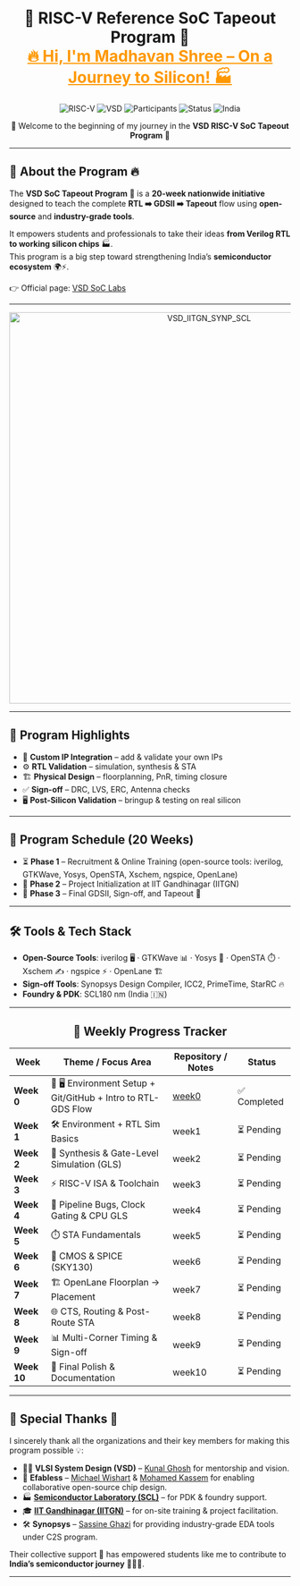 <!-- 🌟 MAIN BANNER -->
<h1 align="center">
  🚀 RISC-V Reference SoC Tapeout Program 🌟 <br> 
  <span style="color:#ff9800; font-weight:bold; text-decoration:underline;">
    🔥 Hi, I'm Madhavan Shree – On a Journey to Silicon! 🏭
  </span>
</h1>




<div align="center">

![RISC-V](https://img.shields.io/badge/RISC--V-SoC%20Tapeout-blue?style=for-the-badge&logo=riscv&logoColor=white)
![VSD](https://img.shields.io/badge/VSD-Program-orange?style=for-the-badge)
![Participants](https://img.shields.io/badge/Participants-3500+-brightgreen?style=for-the-badge)
![Status](https://img.shields.io/badge/Status-In_Progress-blueviolet?style=for-the-badge&logo=github)
![India](https://img.shields.io/badge/Made%20in-India-saffron?style=for-the-badge&logo=data:image/svg+xml;base64,PHN2ZyB3aWR0aD0iMjQiIGhlaWdodD0iMjQiIHZpZXdCb3g9IjAgMCAyNCAyNCIgZmlsbD0ibm9uZSIgeG1sbnM9Imh0dHA6Ly93d3cudzMub3JnLzIwMDAvc3ZnIj4KPHJlY3Qgd2lkdGg9IjI0IiBoZWlnaHQ9IjgiIGZpbGw9IiNGRjk5MzMiLz4KPHJlY3QgeT0iOCIgd2lkdGg9IjI0IiBoZWlnaHQ9IjgiIGZpbGw9IiNGRkZGRkYiLz4KPHJlY3QgeT0iMTYiIHdpZHRoPSIyNCIgaGVpZ2h0PSI4IiBmaWxsPSIjMTM4ODA4Ii8+Cjwvc3ZnPgo=)

</div>

<div align="center">
  🌟 Welcome to the beginning of my journey in the <b>VSD RISC-V SoC Tapeout Program</b> 🚀  
</div>

---

## 📖 About the Program 🔥  
The **VSD SoC Tapeout Program** 🎯 is a **20-week nationwide initiative** designed to teach the complete **RTL ➡️ GDSII ➡️ Tapeout** flow using **open-source** and **industry-grade tools**.  

It empowers students and professionals to take their ideas **from Verilog RTL to working silicon chips** 🏭.  
This program is a big step toward strengthening India’s **semiconductor ecosystem** 🌍⚡.  

👉 Official page: [VSD SoC Labs](https://www.vlsisystemdesign.com/soc-labs/)

---

<div align="center">
<img width="700" alt="VSD_IITGN_SYNP_SCL" src="https://github.com/user-attachments/assets/05c2fa67-4c85-4c91-b654-76de7ae5f442" />
</div>

---

## 🎯 Program Highlights  
- 🧩 **Custom IP Integration** – add & validate your own IPs  
- ⚙️ **RTL Validation** – simulation, synthesis & STA  
- 🏗️ **Physical Design** – floorplanning, PnR, timing closure  
- ✅ **Sign-off** – DRC, LVS, ERC, Antenna checks  
- 🖥️ **Post-Silicon Validation** – bringup & testing on real silicon  

---

## 📅 Program Schedule (20 Weeks)  
- ⏳ **Phase 1** – Recruitment & Online Training (open-source tools: iverilog, GTKWave, Yosys, OpenSTA, Xschem, ngspice, OpenLane)  
- 🏫 **Phase 2** – Project Initialization at IIT Gandhinagar (IITGN)  
- 🏁 **Phase 3** – Final GDSII, Sign-off, and Tapeout 🚀  

---

## 🛠️ Tools & Tech Stack  
- **Open-Source Tools**: iverilog 🖥️ · GTKWave 📊 · Yosys 🔧 · OpenSTA ⏱️ · Xschem ✍️ · ngspice ⚡ · OpenLane 🏗️  
- **Sign-off Tools**: Synopsys Design Compiler, ICC2, PrimeTime, StarRC 🔥  
- **Foundry & PDK**: SCL180 nm (India 🇮🇳)  

---
<div align="center">

## 📅 Weekly Progress Tracker  

| Week | Theme / Focus Area | Repository / Notes | Status |
|------|--------------------|--------------------|--------|
| **Week 0** | 🌱 🖥️ Environment Setup + Git/GitHub + Intro to RTL-GDS Flow | [week0](https://github.com/madhavanshree2006/RISC-V-SoC-Tapeout_Week-0) | ✅ Completed |
| **Week 1** | 🛠️ Environment + RTL Sim Basics | week1 | ⏳ Pending |
| **Week 2** | 🔄 Synthesis & Gate-Level Simulation (GLS) | week2 | ⏳ Pending |
| **Week 3** | ⚡ RISC-V ISA & Toolchain | week3 | ⏳ Pending |
| **Week 4** | 🐞 Pipeline Bugs, Clock Gating & CPU GLS | week4 | ⏳ Pending |
| **Week 5** | ⏱️ STA Fundamentals | week5 | ⏳ Pending |
| **Week 6** | 🔋 CMOS & SPICE (SKY130) | week6 | ⏳ Pending |
| **Week 7** | 🏗️ OpenLane Floorplan → Placement | week7 | ⏳ Pending |
| **Week 8** | 🌐 CTS, Routing & Post-Route STA | week8 | ⏳ Pending |
| **Week 9** | 📊 Multi-Corner Timing & Sign-off | week9 | ⏳ Pending |
| **Week 10** | 🏁 Final Polish & Documentation | week10 | ⏳ Pending |


</div>

---
## 🙏 Special Thanks 👏  
I sincerely thank all the organizations and their key members for making this program possible 💡:  

- 🧑‍🏫 **VLSI System Design (VSD)** – [Kunal Ghosh](https://www.linkedin.com/in/kunal-ghosh-vlsisystemdesign-com-28084836/) for mentorship and vision.  
- 🤝 **Efabless** – [Michael Wishart](https://www.linkedin.com/in/mike-wishart-81480612/) & [Mohamed Kassem](https://www.linkedin.com/in/mkkassem/) for enabling collaborative open-source chip design.  
- 🏭 **[Semiconductor Laboratory (SCL)](https://www.scl.gov.in/)** – for PDK & foundry support.  
- 🎓 **[IIT Gandhinagar (IITGN)](https://www.linkedin.com/school/indian-institute-of-technology-gandhinagar-iitgn-/?originalSubdomain=in)** – for on-site training & project facilitation.  
- 🛠️ **Synopsys** – [Sassine Ghazi](https://www.linkedin.com/in/sassine-ghazi/) for providing industry-grade EDA tools under C2S program.  

Their collective support 🌟 has empowered students like me to contribute to **India’s semiconductor journey** 🚀🇮🇳.  

---
